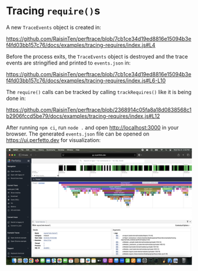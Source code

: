 # Tracing `require()`s

A new `TraceEvents` object is created in:

https://github.com/RaisinTen/perftrace/blob/7cb1ce34d19ed8816e15094b3ef4fd03bb157c76/docs/examples/tracing-requires/index.js#L4

Before the process exits, the `TraceEvents` object is destroyed and the trace events are stringified and printed to `events.json` in:

https://github.com/RaisinTen/perftrace/blob/7cb1ce34d19ed8816e15094b3ef4fd03bb157c76/docs/examples/tracing-requires/index.js#L6-L10

The `require()` calls can be tracked by calling `trackRequires()` like it is being done in:

https://github.com/RaisinTen/perftrace/blob/2368914c05fa8a18d0838568c1b2906fccd5be79/docs/examples/tracing-requires/index.js#L12

After running `npm ci`, run `node .` and open <http://localhost:3000> in your browser. The generated `events.json` file can be opened on <https://ui.perfetto.dev> for visualization:

![](./perfetto.png)
